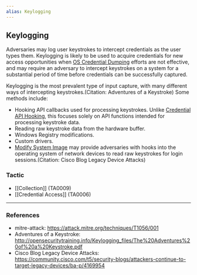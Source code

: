 ```yaml
---
alias: Keylogging
---
```


## Keylogging

Adversaries may log user keystrokes to intercept credentials as the user types them. Keylogging is likely to be used to acquire credentials for new access opportunities when [OS Credential Dumping](https://attack.mitre.org/techniques/T1003) efforts are not effective, and may require an adversary to intercept keystrokes on a system for a substantial period of time before credentials can be successfully captured.

Keylogging is the most prevalent type of input capture, with many different ways of intercepting keystrokes.(Citation: Adventures of a Keystroke) Some methods include:

* Hooking API callbacks used for processing keystrokes. Unlike [Credential API Hooking](https://attack.mitre.org/techniques/T1056/004), this focuses solely on API functions intended for processing keystroke data.
* Reading raw keystroke data from the hardware buffer.
* Windows Registry modifications.
* Custom drivers.
* [Modify System Image](https://attack.mitre.org/techniques/T1601) may provide adversaries with hooks into the operating system of network devices to read raw keystrokes for login sessions.(Citation: Cisco Blog Legacy Device Attacks) 


### Tactic

- [[Collection]] (TA0009)
- [[Credential Access]] (TA0006)


---
### References

- mitre-attack: https://attack.mitre.org/techniques/T1056/001
- Adventures of a Keystroke: http://opensecuritytraining.info/Keylogging_files/The%20Adventures%20of%20a%20Keystroke.pdf
- Cisco Blog Legacy Device Attacks: https://community.cisco.com/t5/security-blogs/attackers-continue-to-target-legacy-devices/ba-p/4169954
